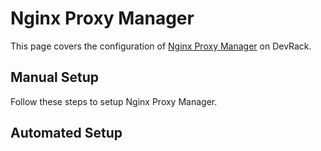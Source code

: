 # Nginx Proxy Manager

This page covers the configuration of [Nginx Proxy Manager](https://github.com/adamzvolanek/DevRack/blob/main/docker-compose/core/npm.yaml) on DevRack.

## Manual Setup

Follow these steps to setup Nginx Proxy Manager.

## Automated Setup
